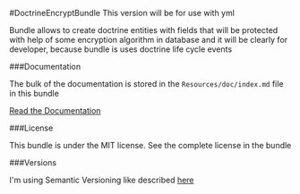 #DoctrineEncryptBundle
This version will be for use with yml 

Bundle allows to create doctrine entities with fields that will be protected with 
help of some encryption algorithm in database and it will be clearly for developer, because bundle is uses doctrine life cycle events

###Documentation

The bulk of the documentation is stored in the `Resources/doc/index.md` file in this bundle

[Read the Documentation](https://github.com/vmelnik-ukraine/DoctrineEncryptBundle/blob/master/Resources/doc/index.md)

###License

This bundle is under the MIT license. See the complete license in the bundle

###Versions

I'm using Semantic Versioning like described [here](http://semver.org)